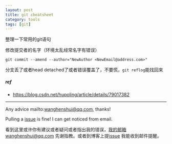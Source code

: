 ```yaml
---
layout: post
title: git cheatsheet
category: tools
tags: [git]
---
```

  

整理一下常用的git语句



修改提交者的名字（环境太乱经常名字有错误）

```git
git commit --amend --author="NewAuthor <NewEmail@address.com>"
```



分支丢了或者head detached了或者错误覆盖了，不要慌，`git reflog`能找回来



##### ref

- https://blog.csdn.net/hupoling/article/details/79017382

---

Any advice mailto:wanghenshui@qq.com, thanks! 

Pulling a [issue](https://github.com/wanghenshui/wanghenshui.github.io/issues/new) is fine! I can get noticed from email.

看到这里或许你有建议或者疑问或者指出我的错误，我的邮箱wanghenshui@qq.com 先谢指教。或者到博客上提[issue](https://github.com/wanghenshui/wanghenshui.github.io/issues/new) 我能收到邮件提醒。







